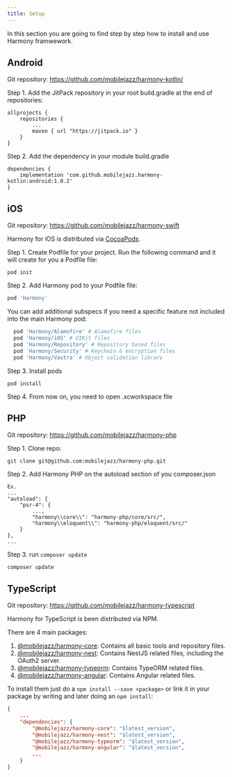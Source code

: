 ```yaml
---
title: Setup
---
```


In this section you are going to find step by step how to install and use Harmony framwework.
## Android

Git repository: https://github.com/mobilejazz/harmony-kotlin/

Step 1. Add the JitPack repository in your root build.gradle at the end of repositories:

```
allprojects {
    repositories {
        ...
        maven { url "https://jitpack.io" }
    }
}
```

Step 2. Add the dependency in your module build.gradle

```
dependencies {
    implementation 'com.github.mobilejazz.harmony-kotlin:android:1.0.2'
}
```

## iOS

Git repository: https://github.com/mobilejazz/harmony-swift

Harmony for iOS is distributed via [CocoaPods](https://cocoapods.org/pods/Harmony). 

Step 1. Create Podfile for your project. Run the following command and it will create for you a Podfile file:

```
pod init
```

Step 2. Add Harmony pod to your Podfile file:

```ruby
pod 'Harmony'
```

You can add additional subspecs if you need a specific feature not included into the main Harmony pod:

```ruby
  pod 'Harmony/Alamofire' # Alamofire files
  pod 'Harmony/iOS' # UIKit files
  pod 'Harmony/Repository' # Repository based files
  pod 'Harmony/Security' # Keychain & encryption files
  pod 'Harmony/Vastra' # Object validation library
```


Step 3. Install pods

```
pod install
```

Step 4. From now on, you need to open .xcworkspace file


## PHP

Git repository: https://github.com/mobilejazz/harmony-php

Step 1. Clone repo:

```
git clone git@github.com:mobilejazz/harmony-php.git
```

Step 2. Add Harmony PHP on the autoload section of you composer.json
```
Ex.
...
"autoload": {
    "psr-4": {
        ...,
        "harmony\\core\\": "harmony-php/core/src/",
        "harmony\\eloquent\\": "harmony-php/eloquent/src/"
    }
},
...
```

Step 3. run `composer update`
```
composer update
```

## TypeScript

Git repository: https://github.com/mobilejazz/harmony-typescript

Harmony for TypeScript is been distributed via NPM.

There are 4 main packages:

1. [@mobilejazz/harmony-core](https://www.npmjs.com/package/@mobilejazz/harmony-core): Contains all basic tools and repository files.
2. [@mobilejazz/harmony-nest](https://www.npmjs.com/package/@mobilejazz/harmony-nest): Contains NestJS related files, including the OAuth2 server.
3. [@mobilejazz/harmony-typeorm](https://www.npmjs.com/package/@mobilejazz/harmony-typeorm): Contains TypeORM related files.
4. [@mobilejazz/harmony-angular](https://www.npmjs.com/package/@mobilejazz/harmony-angular): Contains Angular related files.

To install them just do a `npm install --save <package>` or link it in your package by writing and later doing an `npm install`:

```json
{
    ...
    "dependencies": {
        "@mobilejazz/harmony-core": "$latest_version",
        "@mobilejazz/harmony-nest": "$latest_version",
        "@mobilejazz/harmony-typeorm": "$latest_version",
        "@mobilejazz/harmony-angular": "$latest_version",
        ...
    }
}
```
